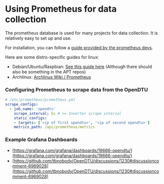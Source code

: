 # Using Prometheus for data collection

The prometheus database is used for many projects for data collection. It is relatively easy to set up and use.

For installation, you can follow a [guide provided by the prometheus devs](https://prometheus.io/docs/introduction/first_steps/).

Here are some distro-specific guides for linux:

- Debian/Ubuntu/Raspbian: [See this guide here](https://gist.github.com/eiri/1102e1f3c168684b5a8b0e7a0f5a5a14) (Although there should also be something in the APT repos)
- Archlinux: [Archlinux Wiki / Prometheus](https://wiki.archlinux.org/title/Prometheus)

### Configuring Prometheus to scrape data from the OpenDTU
```yaml
# /etc/prometheus/prometheus.yml
scrape_configs:
  - job_name: 'opendtu'
    scrape_interval: 5s # >= Inverter scrape interval
    static_configs:
    - targets: ['<ip of first opendtu>', '<ip of second opendtu>']
    metrics_path: /api/prometheus/metrics
```

### Example Grafana Dashboards
- [https://grafana.com/grafana/dashboards/19666-opendtu/](https://grafana.com/grafana/dashboards/19666-opendtu/)
- [https://github.com/tbnobody/OpenDTU/discussions/1230#discussioncomment-6969028](https://github.com/tbnobody/OpenDTU/discussions/1230#discussioncomment-6969028)

